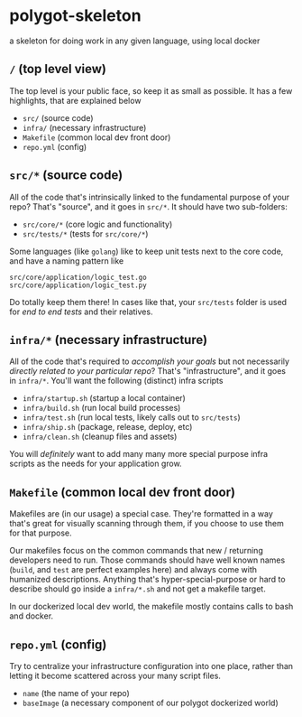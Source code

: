 # polygot-skeleton

a skeleton for doing work in any given language, using local docker

## `/` (top level view)

The top level is your public face, so keep it as small as possible. It has a few highlights, that are explained below

- `src/` (source code)
- `infra/` (necessary infrastructure)
- `Makefile` (common local dev front door)
- `repo.yml` (config)

## `src/*` (source code)

All of the code that's intrinsically linked to the fundamental purpose of your repo? That's "source", and it goes in `src/*`. It should have two sub-folders:

- `src/core/*` (core logic and functionality)
- `src/tests/*` (tests for `src/core/*`)

Some languages (like `golang`) like to keep unit tests next to the core code, and have a naming pattern like

```
src/core/application/logic_test.go
src/core/application/logic_test.py
```

Do totally keep them there! In cases like that, your `src/tests` folder is used for _end to end tests_ and their relatives.

## `infra/*` (necessary infrastructure)

All of the code that's required to _accomplish your goals_ but not necessarily _directly related to your particular repo_? That's "infrastructure", and it goes in `infra/*`. You'll want the following (distinct) infra scripts

- `infra/startup.sh` (startup a local container)
- `infra/build.sh` (run local build processes)
- `infra/test.sh` (run local tests, likely calls out to `src/tests`)
- `infra/ship.sh` (package, release, deploy, etc)
- `infra/clean.sh` (cleanup files and assets)

You will _definitely_ want to add many many more special purpose infra scripts as the needs for your application grow.

## `Makefile` (common local dev front door)

Makefiles are (in our usage) a special case. They're formatted in a way that's great for visually scanning through them, if you choose to use them for that purpose.

Our makefiles focus on the common commands that new / returning developers need to run. Those commands should have well known names (`build`, and `test` are perfect examples here) and always come with humanized descriptions. Anything that's hyper-special-purpose or hard to describe should go inside a `infra/*.sh` and not get a makefile target.

In our dockerized local dev world, the makefile mostly contains calls to bash and docker.

## `repo.yml` (config)

Try to centralize your infrastructure configuration into one place, rather than letting it become scattered across your many script files.

- `name` (the name of your repo)
- `baseImage` (a necessary component of our polygot dockerized world)
